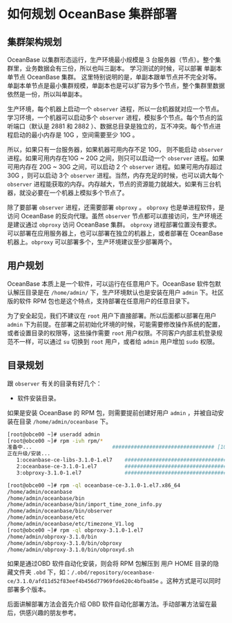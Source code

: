 # 如何规划 OceanBase 集群部署

## 集群架构规划

OceanBase 以集群形态运行，生产环境最小规模是 3 台服务器（节点）。整个集群里，业务数据会有三份，所以也叫三副本。
学习测试的时候，可以部署 单副本单节点 OceanBase 集群。
这里特别说明的是，单副本跟单节点并不完全对等。单副本单节点是最小集群规模，单副本也是可以扩容为多个节点，整个集群里数据依然是一份，所以叫单副本。

生产环境，每个机器上启动一个 `observer` 进程，所以一台机器就对应一个节点。学习环境，一个机器可以启动多个 `observer` 进程，模拟多个节点。每个节点的监听端口（默认是 2881 和 2882 ）、数据总目录是独立的，互不冲突。每个节点进程启动的最小内存是 10G ，空间需要至少 10G 。

所以，如果只有一台服务器，如果机器可用内存不足 10G， 则不能启动 `observer` 进程。如果可用内存在10G ~ 20G 之间，则只可以启动一个 `observer` 进程。如果可用内存在 20G ~ 30G 之间，可以启动 2 个 `observer` 进程。如果可用内存超过 30G ，则可以启动 3个 `observer` 进程。当然，内存充足的时候，也可以调大每个 `observer` 进程能获取的内存。内存越大，节点的资源能力就越大。如果有三台机器，就没必要在一个机器上模拟多个节点了。

除了要部署 `observer` 进程，还需要部署 `obproxy` 。 `obproxy` 也是单进程软件，是访问 OceanBase 的反向代理。虽然 `observer` 节点都可以直接访问，生产环境还是建议通过 `obproxy` 访问 OceanBase 集群。
`obproxy` 进程部署位置没有要求。可以部署在应用服务器上，也可以部署在独立的机器上，或者部署在 OceanBase 机器上。`obproxy` 可以部署多个，生产环境建议至少部署两个。

## 用户规划

OceanBase 本质上是一个软件，可以运行在任意用户下。OceanBase 软件包默认解压目录是在 `/home/admin/` 下，生产环境默认也是安装在用户 `admin` 下。社区版的软件 RPM 包也是这个特点，支持部署在任意用户的任意目录下。

为了安全起见，我们不建议在 `root` 用户下直接部署。所以后面都以部署在用户 `admin` 下为前提。在部署之前初始化环境的时候，可能需要修改操作系统的配置，或者设置目录的权限等，这些操作需要 `root` 用户权限。不同客户内部主机登录规范不一样，可以通过 `su` 切换到 `root` 用户，或者给 `admin` 用户增加 `sudo` 权限。

## 目录规划

跟 `observer` 有关的目录有好几个：

+ 软件安装目录。

如果是安装 OceanBase 的 RPM 包，则需要提前创建好用户 `admin` ，并被自动安装在目录 `/home/admin/oceanbase` 下。

```bash
[root@obce00 ~]# useradd admin
[root@obce00 ~]# rpm -ivh rpm/*
准备中...                          ################################# [100%]
正在升级/安装...
   1:oceanbase-ce-libs-3.1.0-1.el7    ################################# [ 33%]
   2:oceanbase-ce-3.1.0-1.el7         ################################# [ 67%]
   3:obproxy-3.1.0-1.el7              ################################# [100%]

[root@obce00 ~]# rpm -ql oceanbase-ce-3.1.0-1.el7.x86_64
/home/admin/oceanbase
/home/admin/oceanbase/bin
/home/admin/oceanbase/bin/import_time_zone_info.py
/home/admin/oceanbase/bin/observer
/home/admin/oceanbase/etc
/home/admin/oceanbase/etc/timezone_V1.log
[root@obce00 ~]# rpm -ql obproxy-3.1.0-1.el7
/home/admin/obproxy-3.1.0/bin
/home/admin/obproxy-3.1.0/bin/obproxy
/home/admin/obproxy-3.1.0/bin/obproxyd.sh   
```

如果是通过OBD 软件自动化安装，则会将 RPM 包解压到 用户 HOME 目录的隐藏文件夹 `.obd` 下，如：`/.obd/repository/oceanbase-ce/3.1.0/afd11d52f83eef4b456d77969fde620c4bfba85e` 。这种方式是可以同时部署多个版本。

后面讲解部署方法会首先介绍 OBD 软件自动化部署方法。手动部署方法留在最后，供感兴趣的朋友参考。
